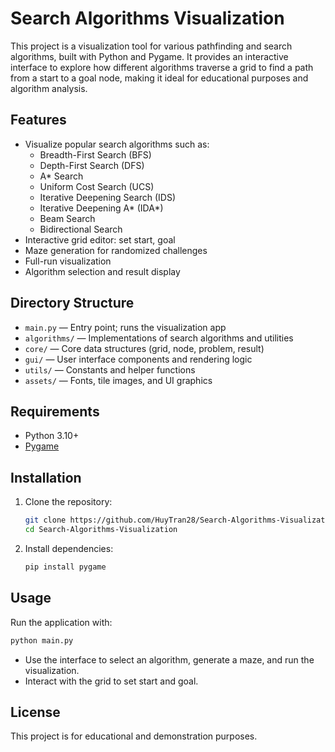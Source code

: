# Search Algorithms Visualization

This project is a visualization tool for various pathfinding and search algorithms, built with Python and Pygame. It provides an interactive interface to explore how different algorithms traverse a grid to find a path from a start to a goal node, making it ideal for educational purposes and algorithm analysis.

## Features
- Visualize popular search algorithms such as:
  - Breadth-First Search (BFS)
  - Depth-First Search (DFS)
  - A* Search
  - Uniform Cost Search (UCS)
  - Iterative Deepening Search (IDS)
  - Iterative Deepening A* (IDA*)
  - Beam Search
  - Bidirectional Search
- Interactive grid editor: set start, goal
- Maze generation for randomized challenges
- Full-run visualization
- Algorithm selection and result display

## Directory Structure
- `main.py` — Entry point; runs the visualization app
- `algorithms/` — Implementations of search algorithms and utilities
- `core/` — Core data structures (grid, node, problem, result)
- `gui/` — User interface components and rendering logic
- `utils/` — Constants and helper functions
- `assets/` — Fonts, tile images, and UI graphics

## Requirements
- Python 3.10+
- [Pygame](https://www.pygame.org/)

## Installation
1. Clone the repository:
   ```sh
   git clone https://github.com/HuyTran28/Search-Algorithms-Visualization
   cd Search-Algorithms-Visualization
   ```
2. Install dependencies:
   ```sh
   pip install pygame
   ```

## Usage
Run the application with:
```sh
python main.py
```

- Use the interface to select an algorithm, generate a maze, and run the visualization.
- Interact with the grid to set start and goal.

## License
This project is for educational and demonstration purposes.
